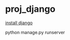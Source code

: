 # proj_django

[install django](https://docs.djangoproject.com/en/5.0/topics/install/)

python manage.py runserver
